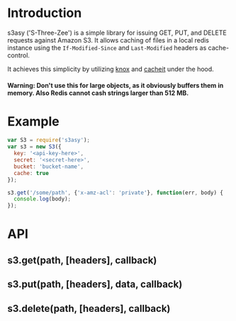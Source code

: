 # Introduction

s3asy ('S-Three-Zee') is a simple library for issuing GET, PUT, and DELETE requests against Amazon S3. It allows caching of files  in a local redis instance using the ```If-Modified-Since``` and ```Last-Modified``` headers as cache-control.

It achieves this simplicity by utilizing [knox](https://github.com/LearnBoost/knox) and [cacheit](https://github.com/andrewjstone/cacheit) under the hood.

#### Warning: Don't use this for large objects, as it obviously buffers them in memory. Also Redis cannot cash strings larger than 512 MB.

# Example

```javascript
var S3 = require('s3asy');
var s3 = new S3({
  key: '<api-key-here>',
  secret: '<secret-here>',
  bucket: 'bucket-name',
  cache: true
});

s3.get('/some/path', {'x-amz-acl': 'private'}, function(err, body) {
  console.log(body);
});

```

# API

## s3.get(path, [headers], callback) 

## s3.put(path, [headers], data, callback)

## s3.delete(path, [headers], callback)

